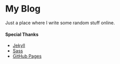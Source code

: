 # My Blog

Just a place where I write some random stuff online.

#### Special Thanks
- [Jekyll](http://jekyllrb.com/)
- [Sass](http://sass-lang.com/)
- [GitHub Pages](https://pages.github.com/)
